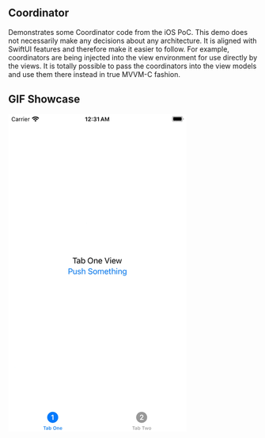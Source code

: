 ## Coordinator

Demonstrates some Coordinator code from the iOS PoC. This demo does not necessarily make any decisions about any architecture. It is aligned with SwiftUI features and therefore make it easier to follow. For example, coordinators are being injected into the view environment for use directly by the views. It is totally possible to pass the coordinators into the view models and use them there instead in true MVVM-C fashion.

## GIF Showcase

![Project GIF](demo.gif)